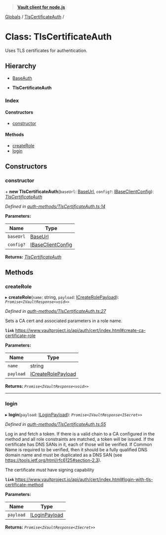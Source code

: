 > **[Vault client for node.js](../README.md)**

[Globals](../globals.md) / [TlsCertificateAuth](tlscertificateauth.md) /

# Class: TlsCertificateAuth

Uses TLS certificates for authentication.

## Hierarchy

  * [BaseAuth](baseauth.md)

  * **TlsCertificateAuth**

### Index

#### Constructors

* [constructor](tlscertificateauth.md#constructor)

#### Methods

* [createRole](tlscertificateauth.md#createrole)
* [login](tlscertificateauth.md#login)

## Constructors

###  constructor

\+ **new TlsCertificateAuth**(`baseUrl`: [BaseUrl](../globals.md#baseurl), `config?`: [IBaseClientConfig](../interfaces/ibaseclientconfig.md)): *[TlsCertificateAuth](tlscertificateauth.md)*

*Defined in [auth-methods/TlsCertificateAuth.ts:14](https://github.com/theogravity/vault-tacular/blob/13bcf09/src/auth-methods/TlsCertificateAuth.ts#L14)*

**Parameters:**

Name | Type |
------ | ------ |
`baseUrl` | [BaseUrl](../globals.md#baseurl) |
`config?` | [IBaseClientConfig](../interfaces/ibaseclientconfig.md) |

**Returns:** *[TlsCertificateAuth](tlscertificateauth.md)*

## Methods

###  createRole

▸ **createRole**(`name`: string, `payload`: [ICreateRolePayload](../interfaces/itlscertificateauth.icreaterolepayload.md)): *`Promise<IVaultResponse<void>>`*

*Defined in [auth-methods/TlsCertificateAuth.ts:27](https://github.com/theogravity/vault-tacular/blob/13bcf09/src/auth-methods/TlsCertificateAuth.ts#L27)*

Sets a CA cert and associated parameters in a role name.

**`link`** https://www.vaultproject.io/api/auth/cert/index.html#create-ca-certificate-role

**Parameters:**

Name | Type |
------ | ------ |
`name` | string |
`payload` | [ICreateRolePayload](../interfaces/itlscertificateauth.icreaterolepayload.md) |

**Returns:** *`Promise<IVaultResponse<void>>`*

___

###  login

▸ **login**(`payload`: [ILoginPayload](../interfaces/itlscertificateauth.iloginpayload.md)): *`Promise<IVaultResponse<ISecret>>`*

*Defined in [auth-methods/TlsCertificateAuth.ts:55](https://github.com/theogravity/vault-tacular/blob/13bcf09/src/auth-methods/TlsCertificateAuth.ts#L55)*

Log in and fetch a token. If there is a valid chain to a CA configured in the method and all
role constraints are matched, a token will be issued. If the certificate has DNS SANs in it,
each of those will be verified. If Common Name is required to be verified, then it should be
a fully qualified DNS domain name and must be duplicated as a DNS SAN
(see https://tools.ietf.org/html/rfc6125#section-2.3).

The certificate *must* have signing capability

**`link`** https://www.vaultproject.io/api/auth/cert/index.html#login-with-tls-certificate-method

**Parameters:**

Name | Type |
------ | ------ |
`payload` | [ILoginPayload](../interfaces/itlscertificateauth.iloginpayload.md) |

**Returns:** *`Promise<IVaultResponse<ISecret>>`*